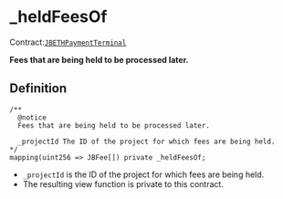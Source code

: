 # _heldFeesOf

Contract:[`JBETHPaymentTerminal`](../)​‌

**Fees that are being held to be processed later.** 

## Definition

```solidity
/**
  @notice 
  Fees that are being held to be processed later.

  _projectId The ID of the project for which fees are being held.
*/
mapping(uint256 => JBFee[]) private _heldFeesOf;
```

* `_projectId` is the ID of the project for which fees are being held.
* The resulting view function is private to this contract.